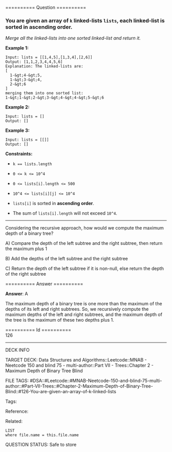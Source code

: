 ========== Question ==========  

### You are given an array of `k` linked-lists `lists`, each linked-list is sorted in ascending order.

_Merge all the linked-lists into one sorted linked-list and return it._

**Example 1:**

```
Input: lists = [[1,4,5],[1,3,4],[2,6]]
Output: [1,1,2,3,4,4,5,6]
Explanation: The linked-lists are:
[
  1-&gt;4-&gt;5,
  1-&gt;3-&gt;4,
  2-&gt;6
]
merging them into one sorted list:
1-&gt;1-&gt;2-&gt;3-&gt;4-&gt;4-&gt;5-&gt;6
```

**Example 2:**

```
Input: lists = []
Output: []
```

**Example 3:**

```
Input: lists = [[]]
Output: []
```

**Constraints:**

- `k == lists.length`

- `0 <= k <= 10^4`

- `0 <= lists[i].length <= 500`

- `10^4 <= lists[i][j] <= 10^4`

- `lists[i]` is sorted in **ascending order**.

- The sum of `lists[i].length` will not exceed `10^4`.

---

Considering the recursive approach, how would we compute the maximum depth of a
binary tree?

A) Compare the depth of the left subtree and the right subtree, then return the
maximum plus 1

B) Add the depths of the left subtree and the right subtree

C) Return the depth of the left subtree if it is non-null, else return the depth
of the right subtree  

========== Answer ==========  

**Answer**: A

The maximum depth of a binary tree is one more than the maximum of the depths of
its left and right subtrees. So, we recursively compute the maximum depths of
the left and right subtrees, and the maximum depth of the tree is the maximum of
these two depths plus 1.

========== Id ==========  
126

---

DECK INFO

TARGET DECK: Data Structures and Algorithms::Leetcode::MNAB - Neetcode 150 and blind 75 - multi-author::Part VII - Trees::Chapter 2 - Maximum Depth of Binary Tree Blind

FILE TAGS: #DSA::#Leetcode::#MNAB-Neetcode-150-and-blind-75-multi-author::#Part-VII-Trees::#Chapter-2-Maximum-Depth-of-Binary-Tree-Blind::#126-You-are-given-an-array-of-k-linked-lists

Tags:

Reference:

Related:

```dataview
LIST
where file.name = this.file.name
```
QUESTION STATUS: Safe to store
